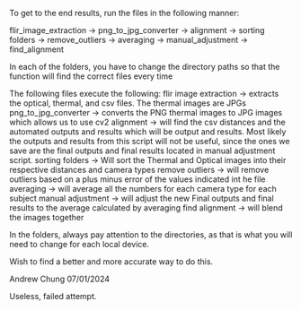 To get to the end results, run the files in the following manner:

flir_image_extraction -> png_to_jpg_converter -> alignment -> sorting folders -> remove_outliers -> averaging -> manual_adjustment -> find_alignment

In each of the folders, you have to change the directory paths so that the function will find the correct files every time

The following files execute the following:
flir image extraction -> extracts the optical, thermal, and csv files. The thermal images are JPGs
png_to_jpg_converter -> converts the PNG thermal images to JPG images which allows us to use cv2
alignment -> will find the csv distances and the automated outputs and results which will be output and results. Most likely the outputs and results from this script will not be useful, since the ones we save are the final outputs and final results located in manual adjustment script.
sorting folders -> Will sort the Thermal and Optical images into their respective distances and camera types
remove outliers -> will remove outliers based on a plus minus error of the values indicated int he file
averaging -> will average all the numbers for each camera type for each subject
manual adjustment -> will adjust the new Final outputs and final results to the average calculated by averaging
find alignment -> will blend the images together

In the folders, always pay attention to the directories, as that is what you will need to change for each local device. 

Wish to find a better and more accurate way to do this.

Andrew Chung 07/01/2024

Useless, failed attempt.